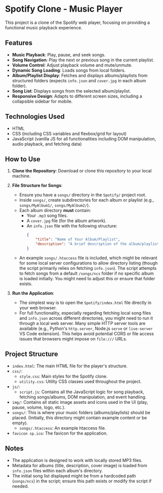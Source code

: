 # Spotify Clone - Music Player

This project is a clone of the Spotify web player, focusing on providing a functional music playback experience.

## Features

*   **Music Playback**: Play, pause, and seek songs.
*   **Song Navigation**: Play the next or previous song in the current playlist.
*   **Volume Control**: Adjust playback volume and mute/unmute.
*   **Dynamic Song Loading**: Loads songs from local folders.
*   **Album/Playlist Display**: Fetches and displays albums/playlists from structured folders (expects `info.json` and `cover.jpg` in each album folder).
*   **Song List**: Displays songs from the selected album/playlist.
*   **Responsive Design**: Adapts to different screen sizes, including a collapsible sidebar for mobile.

## Technologies Used

*   HTML
*   CSS (including CSS variables and flexbox/grid for layout)
*   JavaScript (vanilla JS for all functionalities including DOM manipulation, audio playback, and fetching data)

## How to Use

1.  **Clone the Repository**: Download or clone this repository to your local machine.
2.  **File Structure for Songs**:
    *   Ensure you have a `songs/` directory in the `Spotify/` project root.
    *   Inside `songs/`, create subdirectories for each album or playlist (e.g., `songs/MyAlbum1/`, `songs/MyAlbum2/`).
    *   Each album directory **must** contain:
        *   Your `.mp3` song files.
        *   A `cover.jpg` file (for the album artwork).
        *   An `info.json` file with the following structure:
            ```json
            {
                "title": "Name of Your Album/Playlist",
                "description": "A brief description of the album/playlist."
            }
            ```
    *   An example `songs/.htaccess` file is included, which might be relevant for some local server configurations to allow directory listing (though the script primarily relies on fetching `info.json`). The script attempts to fetch songs from a default `/songs/ncs` folder if no specific album is loaded initially. You might need to adjust this or ensure that folder exists.

3.  **Run the Application**:
    *   The simplest way is to open the `Spotify/index.html` file directly in your web browser.
    *   For full functionality, especially regarding fetching local song files and `info.json` across different directories, you might need to run it through a local web server. Many simple HTTP server tools are available (e.g., Python's `http.server`, Node.js `serve` or `live-server` VS Code extension). This helps avoid potential CORS or file access issues that browsers might impose on `file:///` URLs.

## Project Structure

*   `index.html`: The main HTML file for the player's structure.
*   `css/`:
    *   `style.css`: Main styles for the Spotify clone.
    *   `utility.css`: Utility CSS classes used throughout the project.
*   `js/`:
    *   `script.js`: Contains all the JavaScript logic for song playback, fetching songs/albums, DOM manipulation, and event handling.
*   `img/`: Contains all static image assets and icons used in the UI (play, pause, volume, logo, etc.).
*   `songs/`: This is where your music folders (albums/playlists) should be placed. (Initially, this directory might contain example content or be empty).
    *   `songs/.htaccess`: An example htaccess file.
*   `favicon sp.ico`: The favicon for the application.

## Notes

*   The application is designed to work with locally stored MP3 files.
*   Metadata for albums (title, description, cover image) is loaded from `info.json` files within each album's directory.
*   The initial song list displayed might be from a hardcoded path (`songs/ncs`) in the script; ensure this path exists or modify the script if needed.
```
